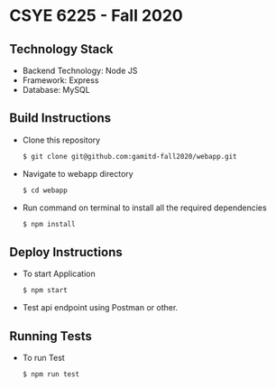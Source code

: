 # CSYE 6225 - Fall 2020 

## Technology Stack
* Backend Technology: Node JS
* Framework: Express
* Database: MySQL

## Build Instructions
* Clone this repository 

    ```sh
    $ git clone git@github.com:gamitd-fall2020/webapp.git
    ```

* Navigate to webapp directory

    ```sh
    $ cd webapp
    ```

* Run command on terminal to install all the required dependencies

    ```sh
    $ npm install 
    ```

## Deploy Instructions
* To start Application

    ```sh
    $ npm start
    ```

* Test api endpoint using Postman or other.

## Running Tests
* To run Test 

    ```sh
    $ npm run test
    ```